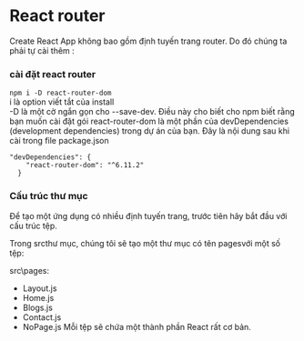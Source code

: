 # React router
Create React App không bao gồm định tuyến trang router.
Do đó chúng ta phải tự cài thêm :
### cài đặt react router
`npm i -D react-router-dom`    
i là option viết tắt của install   
-D là một cờ ngắn gọn cho --save-dev. Điều này cho biết cho npm biết rằng bạn muốn cài đặt gói react-router-dom là một phần của devDependencies (development dependencies) trong dự án của bạn. 
Đây là nội dung sau khi cài trong file package.json  
```
"devDependencies": {
    "react-router-dom": "^6.11.2"
  }
```
### Cấu trúc thư mục
Để tạo một ứng dụng có nhiều định tuyến trang, trước tiên hãy bắt đầu với cấu trúc tệp.

Trong srcthư mục, chúng tôi sẽ tạo một thư mục có tên pagesvới một số tệp:

src\pages\:

- Layout.js
- Home.js
- Blogs.js
- Contact.js
- NoPage.js
Mỗi tệp sẽ chứa một thành phần React rất cơ bản.

  
